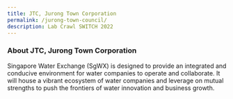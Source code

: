 ```yaml
---
title: JTC, Jurong Town Corporation
permalink: /jurong-town-council/
description: Lab Crawl SWITCH 2022
---
```


### **About JTC, Jurong Town Corporation** 

Singapore Water Exchange (SgWX) is designed to provide an integrated and conducive environment for water companies to operate and collaborate. It will house a vibrant ecosystem of water companies and leverage on mutual strengths to push the frontiers of water innovation and business growth.